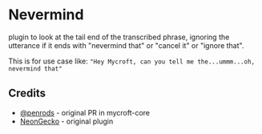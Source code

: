 # Nevermind

plugin to look at the tail end of the transcribed phrase, ignoring the utterance if it ends with "nevermind that" or "cancel it" or "ignore that". 

This is for use case like: `"Hey Mycroft, can you tell me the...ummm...oh, nevermind that"`


## Credits
- [@penrods](https://github.com/MycroftAI/mycroft-core/pull/1274) - original PR in mycroft-core
- [NeonGecko](https://github.com/NeonGeckoCom/neon-utterance-plugin-cancel) - original plugin
